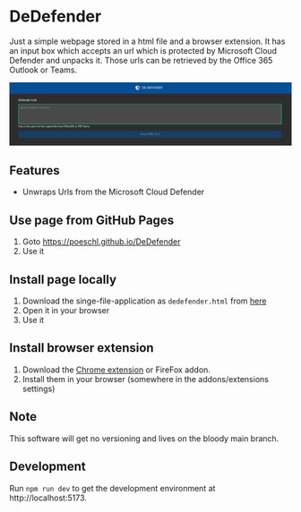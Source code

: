 # DeDefender

Just a simple webpage stored in a html file and a browser extension.
It has an input box which accepts an url which is protected by Microsoft Cloud Defender and unpacks it.
Those urls can be retrieved by the Office 365 Outlook or Teams.

![The ui of DeDefender](doc/overview.png)

## Features

* Unwraps Urls from the Microsoft Cloud Defender

## Use page from GitHub Pages

1. Goto https://poeschl.github.io/DeDefender
2. Use it

## Install page locally

1. Download the singe-file-application as `dedefender.html` from [here](https://github.com/Poeschl/DeDefender/raw/gh-pages/index.html)
2. Open it in your browser
3. Use it

## Install browser extension

1. Download the [Chrome extension](https://github.com/Poeschl/DeDefender/raw/gh-pages/DeDefender.crx) or FireFox addon.
2. Install them in your browser (somewhere in the addons/extensions settings)

## Note

This software will get no versioning and lives on the bloody main branch.

## Development

Run `npm run dev` to get the development environment at http://localhost:5173.
